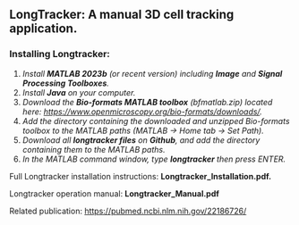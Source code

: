 ## LongTracker: A manual 3D cell tracking application. 

### Installing Longtracker:

1. _Install **MATLAB 2023b** (or recent version) including **Image** and **Signal Processing Toolboxes**._
2. _Install **Java** on your computer._
3. _Download the **Bio-formats MATLAB toolbox** (bfmatlab.zip) located here: https://www.openmicroscopy.org/bio-formats/downloads/._
4. _Add the directory containing the downloaded and unzipped Bio-formats toolbox to the MATLAB paths (MATLAB -> Home tab -> Set Path)._
5. _Download all **longtracker files** on **Github**, and add the directory containing them to the MATLAB paths._
6. _In the MATLAB command window, type **longtracker** then press ENTER._

Full Longtracker installation instructions:  **Longtracker_Installation.pdf.**

Longtracker operation manual:  **Longtracker_Manual.pdf**

Related publication: https://pubmed.ncbi.nlm.nih.gov/22186726/

